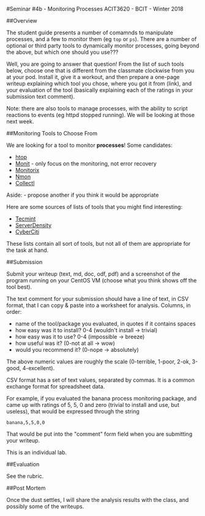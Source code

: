 #Seminar #4b - Monitoring Processes
ACIT3620 - BCIT - Winter 2018

##Overview

The student guide presents a number of comamnds to manipulate processes, and a few to 
monitor them (eg `top` or `ps`). There are a number of optional or third party tools
to dynamically monitor processes, going beyond the above, but which one should you use???

Well, you are going to answer that question! From the list of such tools below, choose
one that is different from the classmate clockwise from you at your pod.
Install it, give it a workout, and then prepare a one-page writeup explaining 
which tool you chose, where you got it from (link), and your evaluation
of the tool (basically explaining each of the ratings in your submission text comment).

Note: there are also tools to manage processes, with the ability to script
reactions to events (eg httpd stopped running). We will be looking at those next week.

##Monitoring Tools to Choose From

We are looking for a tool to monitor **processes**! Some candidates:

- [htop](https://www.tecmint.com/install-htop-linux-process-monitoring-for-rhel-centos-fedora/)
- [Monit](https://www.tecmint.com/how-to-install-and-setup-monit-linux-process-and-services-monitoring-program/) -
only focus on the monitoring, not error recovery
- [Monitorix](https://www.tecmint.com/monitorix-a-lightweight-system-and-network-monitoring-tool-for-linux/)
- [Nmon](https://www.tecmint.com/nmon-analyze-and-monitor-linux-system-performance/)
- [Collectl](https://www.tecmint.com/linux-performance-monitoring-with-collectl-tool/)

Aside: - propose another if you think it would be appropriate

Here are some sources of lists of tools that you might find interesting:
- [Tecmint](https://www.tecmint.com/command-line-tools-to-monitor-linux-performance/)
- [ServerDensity](https://blog.serverdensity.com/80-linux-monitoring-tools-know/)
- [CyberCiti](https://www.cyberciti.biz/tips/top-linux-monitoring-tools.html)

These lists contain all sort of tools, but not all of them are appropriate
for the task at hand.


##Submission

Submit your writeup (text, md, doc, odf, pdf) and a screenshot of the program
running on your CentOS VM (choose what you think shows off the tool best).

The text comment for your submission should have a line of text, in CSV format,
that I can copy & paste into a worksheet for analysis. Columns, in order:
- name of the tool/package you evaluated, in quotes if it contains spaces
- how easy was it to install? 0-4 (wouldn't install -> trivial)
- how easy was it to use? 0-4 (impossible -> breeze)
- how useful was it? (0-not at all -> wow)
- would you recommend it? (0-nope -> absolutely)

The above numeric values are roughly the scale (0-terrible, 1-poor, 2-ok, 3-good, 4-excellent).

CSV format has a set of text values, separated by commas. It is a common exchange format
for spreadsheet data.

For example, if you evaluated the banana process monitoring package, and came up with
ratings of 5, 5, 0 and zero (trivial to install and use, but useless),
that would be expressed through the string 

    banana,5,5,0,0

That would be put into the "comment" form field when you are submitting your writeup.

This is an individual lab.

##Evaluation

See the rubric.

##Post Mortem

Once the dust settles, I will share the analysis results with the class,
and possibly some of the writeups.
